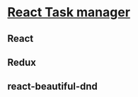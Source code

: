 # [React Task manager](https://capsors.github.io/Task-manager/)


## React

## Redux 

## react-beautiful-dnd
